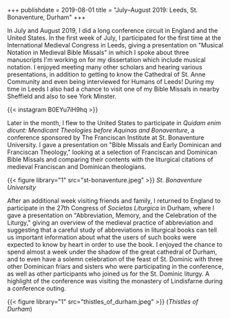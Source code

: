 +++
publishdate = 2019-08-01
title = "July–August 2019: Leeds, St. Bonaventure, Durham"
+++

In July and August 2019, I did a long conference circuit in England and the United States. In the first week of July, I participated for the first time at the International Medieval Congress in Leeds, giving a presentation on "Musical Notation in Medieval Bible Missals" in which I spoke about three manuscripts I'm working on for my dissertation which include musical notation. I enjoyed meeting many other scholars and hearing various presentations, in addition to getting to know the Cathedral of St. Anne Community and even being interviewed for Humans of Leeds! During my time in Leeds I also had a chance to visit one of my Bible Missals in nearby Sheffield and also to see York Minster.

{{< instagram B0EYu7iH9hq >}}

Later in the month, I flew to the United States to participate in *Quidam enim dicunt: Mendicant Theologies before Aquinas and Bonaventure*, a conference sponsored by The Franciscan Institute at St. Bonaventure University. I gave a presentation on "Bible Missals and Early Dominican and Franciscan Theology," looking at a selection of Franciscan and Dominican Bible Missals and comparing their contents with the liturgical citations of medieval Franciscan and Dominican theologians.

{{< figure library="1" src="st-bonaventure.jpeg" >}}
*St. Bonaventure University*

After an additional week visiting friends and family, I returned to England to participate in the 27th Congress of *Societas Liturgica* in Durham, where I gave a presentation on "Abbreviation, Memory, and the Celebration of the Liturgy," giving an overview of the medieval practice of abbreviation and suggesting that a careful study of abbreviations in liturgical books can tell us important information about what the users of such books were expected to know by heart in order to use the book. I enjoyed the chance to spend almost a week under the shadow of the great cathedral of Durham, and to even have a solemn celebration of the feast of St. Dominic with three other Dominican friars and sisters who were participating in the conference, as well as other participants who joined us for the St. Dominic liturgy. A highlight of the conference was visiting the monastery of Lindisfarne during a conference outing.

{{< figure library="1" src="thistles_of_durham.jpeg" >}}
(*Thistles of Durham*)
